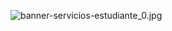 ![banner-servicios-estudiante_0.jpg]([URL_DE_LA_IMAGEN](https://github.com/ld447367/Pruebas/blob/main/banner-servicios-estudiante_0.jpg)https://github.com/ld447367/Pruebas/blob/main/banner-servicios-estudiante_0.jpg)
